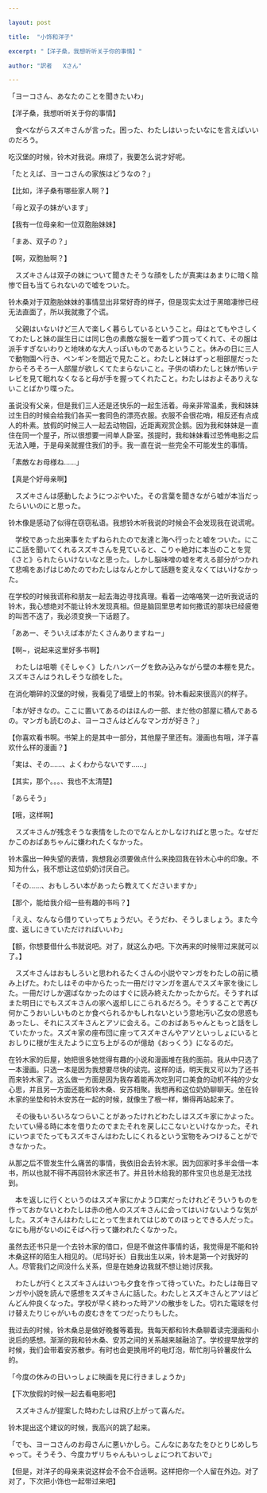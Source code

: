 ```yaml
---

layout: post

title:  "小饰和洋子"

excerpt: "【洋子桑，我想听听关于你的事情】"

author: "訳者   Xさん"

---
```



「ヨーコさん、あなたのことを聞きたいわ」

【洋子桑，我想听听关于你的事情】

　食べながらスズキさんが言った。困った、わたしはいったいなにを言えばいいのだろう。

吃汉堡的时候，铃木对我说。麻烦了，我要怎么说才好呢。

「たとえば、ヨーコさんの家族はどうなの？」

【比如，洋子桑有哪些家人啊？】

「母と双子の妹がいます」

【我有一位母亲和一位双胞胎妹妹】

「まあ、双子の？」

【啊，双胞胎啊？】

　スズキさんは双子の妹について聞きたそうな顔をしたが真実はあまりに暗く陰惨で目も当てられないので嘘をついた。

铃木桑对于双胞胎妹妹的事情显出非常好奇的样子，但是现实太过于黑暗凄惨已经无法直面了，所以我就撒了个谎。

　父親はいないけど三人で楽しく暮らしているということ。母はとてもやさしくてわたしと妹の誕生日には同じ色の素敵な服を一着ずつ買ってくれて、その服は派手すぎないわりと地味めな大人っぽいものであるということ。休みの日に三人で動物園へ行き、ペンギンを間近で見たこと。わたしと妹はずっと相部屋だったからそろそろ一人部屋が欲しくてたまらないこと。子供の頃わたしと妹が怖いテレビを見て眠れなくなると母が手を握ってくれたこと。わたしはおよそありえないことばかり喋った。

虽说没有父亲，但是我们三人还是还快乐的一起生活着。母亲非常温柔，我和妹妹过生日的时候会给我们各买一套同色的漂亮衣服。衣服不会很花哨，相反还有点成人的朴素。放假的时候三人一起去动物园，近距离观赏企鹅。因为我和妹妹是一直住在同一个屋子，所以很想要一间单人卧室。孩提时，我和妹妹看过恐怖电影之后无法入睡，于是母亲就握住我们的手。我一直在说一些完全不可能发生的事情。

「素敵なお母様ね……」

【真是个好母亲啊】

　スズキさんは感動したようにつぶやいた。その言葉を聞きながら嘘が本当だったらいいのにと思った。

铃木像是感动了似得在窃窃私语。我想铃木听我说的时候会不会发现我在说谎呢。

　学校であった出来事をたずねられたので友達と海へ行ったと嘘をついた。にこにこ話を聞いてくれるスズキさんを見ていると、こりゃ絶対に本当のことを覚《さと》られたらいけないなと思った。しかし脳味噌の嘘を考える部分がつかれて悲鳴をあげはじめたのでわたしはなんとかして話題を変えなくてはいけなかった。

在学校的时候我谎称和朋友一起去海边寻找真理。看着一边咯咯笑一边听我说话的铃木，我心想绝对不能让铃木发现真相。但是脑回里思考如何撒谎的那块已经疲倦的叫苦不迭了，我必须变换一下话题了。

「ああー、そういえば本がたくさんありますねー」

【啊~，说起来这里好多书啊】

　わたしは咀嚼《そしゃく》したハンバーグを飲み込みながら壁の本棚を見た。スズキさんはうれしそうな顔をした。

在消化嚼碎的汉堡的时候，我看见了墙壁上的书架。铃木看起来很高兴的样子。

「本が好きなの。ここに置いてあるのはほんの一部、まだ他の部屋に積んであるの。マンガも読むのよ、ヨーコさんはどんなマンガが好き？」

【你喜欢看书啊。书架上的是其中一部分，其他屋子里还有。漫画也有哦，洋子喜欢什么样的漫画？】

「実は、その……、よくわからないです……」

【其实，那个。。。、我也不太清楚】

「あらそう」

【哦，这样啊】

　スズキさんが残念そうな表情をしたのでなんとかしなければと思った。なぜだかこのおばあちゃんに嫌われたくなかった。

铃木露出一种失望的表情，我想我必须要做点什么来挽回我在铃木心中的印象。不知为什么，我不想让这位奶奶讨厌自己。

「その……、おもしろい本があったら教えてくださいますか」

【那个，能给我介绍一些有趣的书吗？】

「ええ、なんなら借りていってちょうだい。そうだわ、そうしましょう。また今度、返しにきていただければいいわ」

【额，你想要借什么书就说吧。对了，就这么办吧。下次再来的时候带过来就可以了。】

　スズキさんはおもしろいと思われるたくさんの小説やマンガをわたしの前に積み上げた。わたしはその中からたった一冊だけマンガを選んでスズキ家を後にした。一冊だけしか選ばなかったのはすぐに読み終えたかったからだ。そうすればまた明日にでもスズキさんの家へ返却しにこられるだろう。そうすることで再び何かこうおいしいものとか食べられるかもしれないという意地汚い乙女の思惑もあったし、それにスズキさんとアソに会える。このおばあちゃんともっと話をしていたかった。スズキ家の座布団に座ってスズキさんやアソといっしょにいるとおしりに根が生えたように立ち上がるのが億劫《おっくう》になるのだ。

在铃木家的后屋，她把很多她觉得有趣的小说和漫画堆在我的面前。我从中只选了一本漫画。只选一本是因为我想要尽快的读完。这样的话，明天我又可以为了还书而来铃木家了。这么做一方面是因为我存着能再次吃到可口美食的动机不纯的少女心思，并且另一方面还能和铃木桑、安苏相聚。我想再和这位奶奶聊聊天。坐在铃木家的坐垫和铃木安苏在一起的时候，就像生了根一样，懒得再站起来了。

　その後もいろいろなつらいことがあったけれどわたしはスズキ家にかよった。たいてい帰る時に本を借りたのでまたそれを戻しにこないといけなかった。それにいつまでたってもスズキさんはわたしにくれるという宝物をみつけることができなかった。

从那之后不管发生什么痛苦的事情，我依旧会去铃木家。因为回家时多半会借一本书，所以也就不得不再回铃木家还书了。并且铃木给我的那件宝贝也总是无法找到。

　本を返しに行くというのはスズキ家にかよう口実だったけれどそういうものを作っておかないとわたしは赤の他人のスズキさんに会ってはいけないような気がした。スズキさんはわたしにとって生まれてはじめてのほっとできる人だった。なにも用がないのにそばへ行って嫌われたくなかった。

虽然去还书只是一个去铃木家的借口，但是不做这件事情的话，我觉得是不能和铃木桑这样的陌生人相见的。（尼玛好长）自我出生以来，铃木是第一个对我好的人。尽管我们之间没什么关系，但是在她身边我就不想让她讨厌我。

　わたしが行くとスズキさんはいつも夕食を作って待っていた。わたしは毎日マンガや小説を読んで感想をスズキさんに話した。わたしとスズキさんとアソはどんどん仲良くなった。学校が早く終わった時アソの散歩をした。切れた電球を付け替えたりじゃがいもの皮むきをてつだったりもした。

我过去的时候，铃木桑总是做好晚餐等着我。我每天都和铃木桑聊着读完漫画和小说后的感想。渐渐的我和铃木桑、安苏之间的关系越来越融洽了。学校提早放学的时候，我们会带着安苏散步。有时也会更换用坏的电灯泡，帮忙削马铃薯皮什么的。

「今度の休みの日いっしょに映画を見に行きましょうか」

【下次放假的时候一起去看电影吧】

　スズキさんが提案した時わたしは飛び上がって喜んだ。

铃木提出这个建议的时候，我高兴的跳了起来。

「でも、ヨーコさんのお母さんに悪いかしら。こんなにあなたをひとりじめしちゃって。そうそう、今度カザリちゃんもいっしょにつれておいで」

【但是，对洋子的母亲来说这样会不会不合适啊。这样把你一个人留在外边。对了对了，下次把小饰也一起带过来吧】
